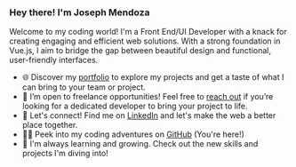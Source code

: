 ### Hey there! I'm Joseph Mendoza 

Welcome to my coding world! I'm a Front End/UI Developer with a knack for creating engaging and efficient web solutions. With a strong foundation in Vue.js, I aim to bridge the gap between beautiful design and functional, user-friendly interfaces. 

- 🌐 Discover my [portfolio](https://josephmendoza.com/) to explore my projects and get a taste of what I can bring to your team or project.
- 🤝 I’m open to freelance opportunities! Feel free to [reach out](https://josephmendoza.com/#contact) if you’re looking for a dedicated developer to bring your project to life.
- 💬 Let's connect! Find me on [LinkedIn](https://www.linkedin.com/in/mendozajoseph/) and let's make the web a better place together.
- 👨‍💻 Peek into my coding adventures on [GitHub](https://github.com/josephmendoza) (You're here!)
- 📖 I'm always learning and growing. Check out the new skills and projects I'm diving into!
